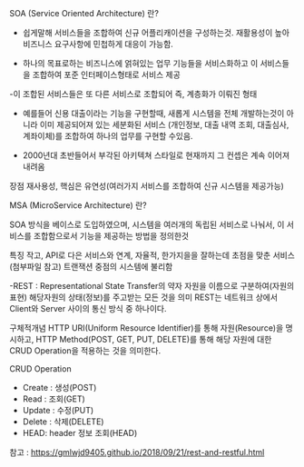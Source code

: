 SOA (Service Oriented Architecture) 란?

- 쉽게말해 서비스들을 조합하여 신규 어플리캐이션을 구성하는것.
  재활용성이 높아 비즈니스 요구사항에 민첩하게 대응이 가능함.

- 하나의 목표로하는 비즈니스에 얽혀있는 업무 기능들을 서비스화하고 이 서비스들을 조합하여 포준 인터페이스형태로 서비스 제공 

-이 조합된 서비스들은 또 다른 서비스로 조합되어 즉, 계층화가 이뤄진 형태

- 예를들어 신용 대출이라는 기능을 구현할때, 새롭게 시스템을 전체 개발하는것이 아니라 이미 제공되어져 있는 세분화된 서비스
(개인정보, 대출 내역 조회, 대출심사, 계좌이체)를 조합하여
하나의 업무를 구현할 수있음.


- 2000년대 초반들어서 부각된 아키텍쳐 스타일로 현재까지 그 컨셉은 계속 이어져내려옴

장점
재사용성, 핵심은 유연성(여러가지 서비스를 조합하여 신규 시스템을 제공가능)




MSA (MicroService Architecture) 란?

SOA 방식을 베이스로 도입하였으며, 시스템을 여러개의 독립된 서비스로 나눠서, 이 서비스를 조합함으로서 기능을 제공하는 방법을 정의한것

특징 
작고, API로 다은 서비스와 연계, 자율적, 한가지을을 잘하는데 초점을 맞춘 서비스
(첨부파일 참고)
트랜잭션 중점의 시스템에 불리함


-REST :  Representational State Transfer의 약자
자원을 이름으로 구분하여(자원의 표현) 해당자원의 상태(정보)를 주고받는 모든 것을 의미
REST는 네트워크 상에서 Client와 Server 사이의 통신 방식 중 하나이다.

구체적개념
HTTP URI(Uniform Resource Identifier)를 통해 자원(Resource)을 명시하고, HTTP Method(POST, GET, PUT, DELETE)를 통해 해당 자원에 대한 CRUD Operation을 적용하는 것을 의미한다.

CRUD Operation
- Create : 생성(POST)
- Read : 조회(GET)
- Update : 수정(PUT)
- Delete : 삭제(DELETE)
- HEAD: header 정보 조회(HEAD)

참고 : https://gmlwjd9405.github.io/2018/09/21/rest-and-restful.html



